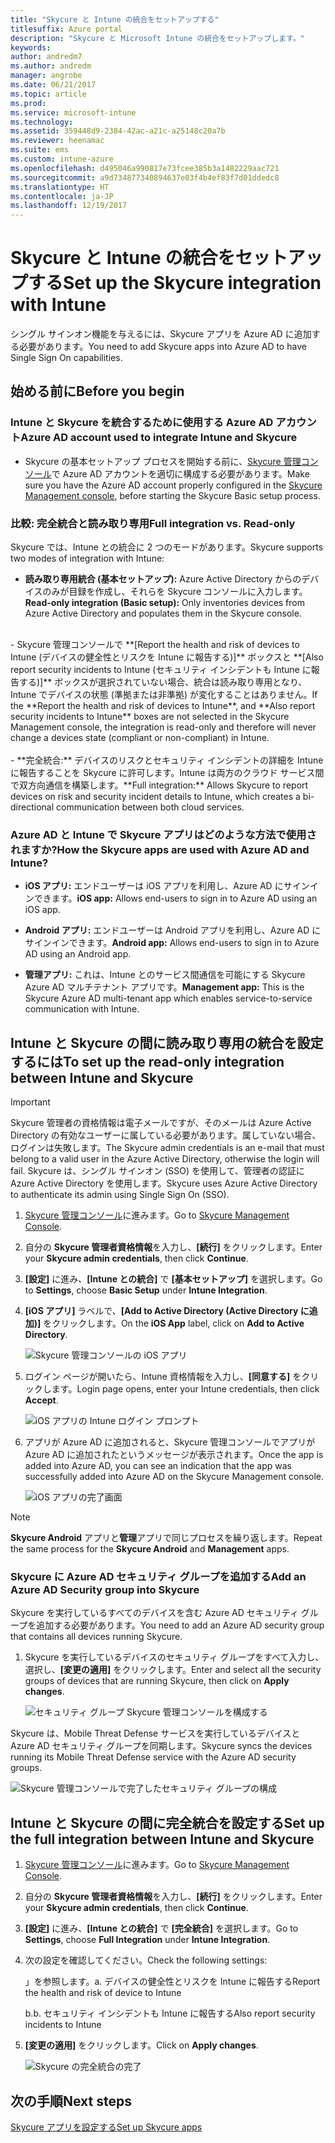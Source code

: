 ```yaml
---
title: "Skycure と Intune の統合をセットアップする"
titlesuffix: Azure portal
description: "Skycure と Microsoft Intune の統合をセットアップします。"
keywords: 
author: andredm7
ms.author: andredm
manager: angrobe
ms.date: 06/21/2017
ms.topic: article
ms.prod: 
ms.service: microsoft-intune
ms.technology: 
ms.assetid: 359448d9-2384-42ac-a21c-a25148c20a7b
ms.reviewer: heenamac
ms.suite: ems
ms.custom: intune-azure
ms.openlocfilehash: d495046a990817e73fcee385b3a1482229aac721
ms.sourcegitcommit: a9d734877340894637e03f4b4ef83f7d01ddedc8
ms.translationtype: HT
ms.contentlocale: ja-JP
ms.lasthandoff: 12/19/2017
---
```

# <a name="set-up-the-skycure-integration-with-intune"></a><span data-ttu-id="b2b11-103">Skycure と Intune の統合をセットアップする</span><span class="sxs-lookup"><span data-stu-id="b2b11-103">Set up the Skycure integration with Intune</span></span>

<span data-ttu-id="b2b11-104">シングル サインオン機能を与えるには、Skycure アプリを Azure AD に追加する必要があります。</span><span class="sxs-lookup"><span data-stu-id="b2b11-104">You need to add Skycure apps into Azure AD to have Single Sign On capabilities.</span></span>

## <a name="before-you-begin"></a><span data-ttu-id="b2b11-105">始める前に</span><span class="sxs-lookup"><span data-stu-id="b2b11-105">Before you begin</span></span>

### <a name="azure-ad-account-used-to-integrate-intune-and-skycure"></a><span data-ttu-id="b2b11-106">Intune と Skycure を統合するために使用する Azure AD アカウント</span><span class="sxs-lookup"><span data-stu-id="b2b11-106">Azure AD account used to integrate Intune and Skycure</span></span>

-   <span data-ttu-id="b2b11-107">Skycure の基本セットアップ プロセスを開始する前に、[Skycure 管理コンソール](https://aad.skycure.com)で Azure AD アカウントを適切に構成する必要があります。</span><span class="sxs-lookup"><span data-stu-id="b2b11-107">Make sure you have the Azure AD account properly configured in the [Skycure Management console](https://aad.skycure.com), before starting the Skycure Basic setup process.</span></span>

### <a name="full-integration-vs-read-only"></a><span data-ttu-id="b2b11-108">比較: 完全統合と読み取り専用</span><span class="sxs-lookup"><span data-stu-id="b2b11-108">Full integration vs. Read-only</span></span>

<span data-ttu-id="b2b11-109">Skycure では、Intune との統合に 2 つのモードがあります。</span><span class="sxs-lookup"><span data-stu-id="b2b11-109">Skycure supports two modes of integration with Intune:</span></span>

-   <span data-ttu-id="b2b11-110">**読み取り専用統合 (基本セットアップ):** Azure Active Directory からのデバイスのみが目録を作成し、それらを Skycure コンソールに入力します。</span><span class="sxs-lookup"><span data-stu-id="b2b11-110">**Read-only integration (Basic setup):** Only inventories devices from Azure Active Directory and populates them in the Skycure console.</span></span>
<br>
    -   <span data-ttu-id="b2b11-111">Skycure 管理コンソールで **[Report the health and risk of devices to Intune (デバイスの健全性とリスクを Intune に報告する)]** ボックスと **[Also report security incidents to Intune (セキュリティ インシデントも Intune に報告する)]** ボックスが選択されていない場合、統合は読み取り専用となり、Intune でデバイスの状態 (準拠または非準拠) が変化することはありません。</span><span class="sxs-lookup"><span data-stu-id="b2b11-111">If the **Report the health and risk of devices to Intune**, and **Also report security incidents to Intune** boxes are not selected in the Skycure Management console, the integration is read-only and therefore will never change a devices state (compliant or non-compliant) in Intune.</span></span>
<br></br>
-   <span data-ttu-id="b2b11-112">**完全統合:** デバイスのリスクとセキュリティ インシデントの詳細を Intune に報告することを Skycure に許可します。Intune は両方のクラウド サービス間で双方向通信を構築します。</span><span class="sxs-lookup"><span data-stu-id="b2b11-112">**Full integration:** Allows Skycure to report devices on risk and security incident details to Intune, which creates a bi-directional communication between both cloud services.</span></span>

### <a name="how-the-skycure-apps-are-used-with-azure-ad-and-intune"></a><span data-ttu-id="b2b11-113">Azure AD と Intune で Skycure アプリはどのような方法で使用されますか?</span><span class="sxs-lookup"><span data-stu-id="b2b11-113">How the Skycure apps are used with Azure AD and Intune?</span></span>

-   <span data-ttu-id="b2b11-114">**iOS アプリ:** エンドユーザーは iOS アプリを利用し、Azure AD にサインインできます。</span><span class="sxs-lookup"><span data-stu-id="b2b11-114">**iOS app:** Allows end-users to sign in to Azure AD using an iOS app.</span></span>

-   <span data-ttu-id="b2b11-115">**Android アプリ:** エンドユーザーは Android アプリを利用し、Azure AD にサインインできます。</span><span class="sxs-lookup"><span data-stu-id="b2b11-115">**Android app:** Allows end-users to sign in to Azure AD using an Android app.</span></span>

-   <span data-ttu-id="b2b11-116">**管理アプリ:** これは、Intune とのサービス間通信を可能にする Skycure Azure AD マルチテナント アプリです。</span><span class="sxs-lookup"><span data-stu-id="b2b11-116">**Management app:** This is the Skycure Azure AD multi-tenant app which enables service-to-service communication with Intune.</span></span>

## <a name="to-set-up-the-read-only-integration-between-intune-and-skycure"></a><span data-ttu-id="b2b11-117">Intune と Skycure の間に読み取り専用の統合を設定するには</span><span class="sxs-lookup"><span data-stu-id="b2b11-117">To set up the read-only integration between Intune and Skycure</span></span>

> [!IMPORTANT]
> <span data-ttu-id="b2b11-118">Skycure 管理者の資格情報は電子メールですが、そのメールは Azure Active Directory の有効なユーザーに属している必要があります。属していない場合、ログインは失敗します。</span><span class="sxs-lookup"><span data-stu-id="b2b11-118">The Skycure admin credentials is an e-mail that must belong to a valid user in the Azure Active Directory, otherwise the login will fail.</span></span> <span data-ttu-id="b2b11-119">Skycure は、シングル サインオン (SSO) を使用して、管理者の認証に Azure Active Directory を使用します。</span><span class="sxs-lookup"><span data-stu-id="b2b11-119">Skycure uses Azure Active Directory to authenticate its admin using Single Sign On (SSO).</span></span>

1.  <span data-ttu-id="b2b11-120">[Skycure 管理コンソール](https://aad.skycure.com)に進みます。</span><span class="sxs-lookup"><span data-stu-id="b2b11-120">Go to [Skycure Management Console](https://aad.skycure.com).</span></span>

2.  <span data-ttu-id="b2b11-121">自分の **Skycure 管理者資格情報**を入力し、**[続行]** をクリックします。</span><span class="sxs-lookup"><span data-stu-id="b2b11-121">Enter your **Skycure admin credentials**, then click **Continue**.</span></span>

3.  <span data-ttu-id="b2b11-122">**[設定]** に進み、**[Intune との統合]** で **[基本セットアップ]** を選択します。</span><span class="sxs-lookup"><span data-stu-id="b2b11-122">Go to **Settings**, choose **Basic Setup** under **Intune Integration**.</span></span>

4.  <span data-ttu-id="b2b11-123">**[iOS アプリ]** ラベルで、**[Add to Active Directory (Active Directory に追加)]** をクリックします。</span><span class="sxs-lookup"><span data-stu-id="b2b11-123">On the **iOS App** label, click on **Add to Active Directory**.</span></span>

    ![Skycure 管理コンソールの iOS アプリ](./media/skycure-setup-1.png)

5.  <span data-ttu-id="b2b11-125">ログイン ページが開いたら、Intune 資格情報を入力し、**[同意する]** をクリックします。</span><span class="sxs-lookup"><span data-stu-id="b2b11-125">Login page opens, enter your Intune credentials, then click **Accept**.</span></span>

    ![iOS アプリの Intune ログイン プロンプト](./media/skycure-setup-2.png)

6.  <span data-ttu-id="b2b11-127">アプリが Azure AD に追加されると、Skycure 管理コンソールでアプリが Azure AD に追加されたというメッセージが表示されます。</span><span class="sxs-lookup"><span data-stu-id="b2b11-127">Once the app is added into Azure AD, you can see an indication that the app was successfully added into Azure AD on the Skycure Management console.</span></span>

    ![iOS アプリの完了画面](./media/skycure-setup-3.png)

> [!NOTE]
> <span data-ttu-id="b2b11-129">**Skycure Android** アプリと**管理**アプリで同じプロセスを繰り返します。</span><span class="sxs-lookup"><span data-stu-id="b2b11-129">Repeat the same process for the **Skycure Android** and **Management** apps.</span></span>

### <a name="add-an-azure-ad-security-group-into-skycure"></a><span data-ttu-id="b2b11-130">Skycure に Azure AD セキュリティ グループを追加する</span><span class="sxs-lookup"><span data-stu-id="b2b11-130">Add an Azure AD Security group into Skycure</span></span>

<span data-ttu-id="b2b11-131">Skycure を実行しているすべてのデバイスを含む Azure AD セキュリティ グループを追加する必要があります。</span><span class="sxs-lookup"><span data-stu-id="b2b11-131">You need to add an Azure AD security group that contains all devices running Skycure.</span></span>

1.  <span data-ttu-id="b2b11-132">Skycure を実行しているデバイスのセキュリティ グループをすべて入力し、選択し、**[変更の適用]** をクリックします。</span><span class="sxs-lookup"><span data-stu-id="b2b11-132">Enter and select all the security groups of devices that are running Skycure, then click on **Apply changes**.</span></span>

    ![セキュリティ グループ Skycure 管理コンソールを構成する](./media/skycure-setup-4.png)

<span data-ttu-id="b2b11-134">Skycure は、Mobile Threat Defense サービスを実行しているデバイスと Azure AD セキュリティ グループを同期します。</span><span class="sxs-lookup"><span data-stu-id="b2b11-134">Skycure syncs the devices running its Mobile Threat Defense service with the Azure AD security groups.</span></span>

![Skycure 管理コンソールで完了したセキュリティ グループの構成](./media/skycure-setup-5.png)

## <a name="set-up-the-full-integration-between-intune-and-skycure"></a><span data-ttu-id="b2b11-136">Intune と Skycure の間に完全統合を設定する</span><span class="sxs-lookup"><span data-stu-id="b2b11-136">Set up the full integration between Intune and Skycure</span></span>

1.  <span data-ttu-id="b2b11-137">[Skycure 管理コンソール](https://aad.skycure.com)に進みます。</span><span class="sxs-lookup"><span data-stu-id="b2b11-137">Go to [Skycure Management Console](https://aad.skycure.com).</span></span>

2.  <span data-ttu-id="b2b11-138">自分の **Skycure 管理者資格情報**を入力し、**[続行]** をクリックします。</span><span class="sxs-lookup"><span data-stu-id="b2b11-138">Enter your **Skycure admin credentials**, then click **Continue**.</span></span>

3.  <span data-ttu-id="b2b11-139">**[設定]** に進み、**[Intune との統合]** で **[完全統合]** を選択します。</span><span class="sxs-lookup"><span data-stu-id="b2b11-139">Go to **Settings**, choose **Full Integration** under **Intune Integration**.</span></span>

4.  <span data-ttu-id="b2b11-140">次の設定を確認してください。</span><span class="sxs-lookup"><span data-stu-id="b2b11-140">Check the following settings:</span></span>

    <span data-ttu-id="b2b11-141">」を参照します。</span><span class="sxs-lookup"><span data-stu-id="b2b11-141">a.</span></span>  <span data-ttu-id="b2b11-142">デバイスの健全性とリスクを Intune に報告する</span><span class="sxs-lookup"><span data-stu-id="b2b11-142">Report the health and risk of device to Intune</span></span>

    <span data-ttu-id="b2b11-143">b.</span><span class="sxs-lookup"><span data-stu-id="b2b11-143">b.</span></span>  <span data-ttu-id="b2b11-144">セキュリティ インシデントも Intune に報告する</span><span class="sxs-lookup"><span data-stu-id="b2b11-144">Also report security incidents to Intune</span></span>

5.  <span data-ttu-id="b2b11-145">**[変更の適用]** をクリックします。</span><span class="sxs-lookup"><span data-stu-id="b2b11-145">Click on **Apply changes**.</span></span>

    ![Skycure の完全統合の完了](./media/skycure-setup-6.png)

## <a name="next-steps"></a><span data-ttu-id="b2b11-147">次の手順</span><span class="sxs-lookup"><span data-stu-id="b2b11-147">Next steps</span></span>

[<span data-ttu-id="b2b11-148">Skycure アプリを設定する</span><span class="sxs-lookup"><span data-stu-id="b2b11-148">Set up Skycure apps</span></span>](mtd-apps-ios-app-configuration-policy-add-assign.md)
